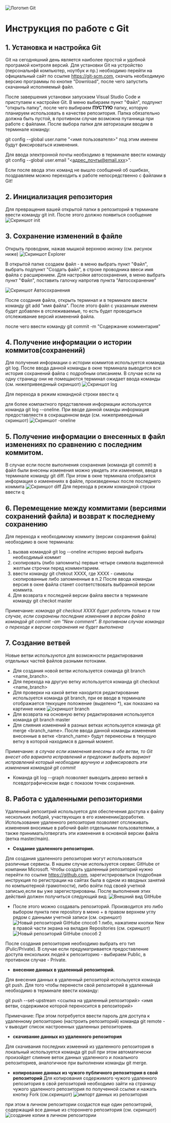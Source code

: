 ![Логотип Git](logo.jpg)
# Инструкция по работе с Git
## 1. Установка и настройка Git
Git на сегодняшний день является наиболее простой и удобной програмой контроля версий. Для установки Git на устройство (персональнфй компьютер, ноутбук и пр.) необходимо перейти на официальный сайт по ссылке <https://git-scm.com>, скачать необходимую версию программы по кнопке "Download", после чего запустить скачанный исполняемый файл. 

После завершения установки запускаем Visual Studio Code и приступаем к настройке Git. В меню выбираем пункт "Файл", подпункт "открыть папку", после чего выбираем **ПУСТУЮ** папку, которую планируем использовать в качестве репозитория. Папка обязательно должна быть пустой, в противном случае возможна путанница при работе с файлами. После выбора папки для авторизации вводим в терминале команду:

git config --global user.name "<имя пользователя>" под этим именем будут фиксироваться изменения.

Для ввода электронной почты необходимо в терминале ввести команду git config --global user.email "<адрес_почты@email.ххх>". 

Если после ввода этих команд не вышло сообщений об ошибках, поздравляем можно переходить к работе непосредственно с файлами в Git!
## 2. Инициализация репозитория
Для превращения вашей открытой папки в репозиторий в терминале ввести команду git init. После этого должно появиться сообщение ![Cкриншот init](init.jpg)
## 3. Сохранение изменений в файле
Открыть проводник, нажав мышкой верхнюю иконку (см. рисунок ниже) ![Скриншот Explorer](Explorer.jpg) 

В открытой папке создаем файл - в меню выбрать пункт "Файл", выбрать подпункт "Создать файл", в строке проводника ввеси имя файла с расширением. Для настройки автосохранения, в меню выбрать пункт "Файл", поставить галочку напротив пункта "Автосохранение" 

![Скриншот Автосохранения](autosave.jpg)

После создания файла, открыть терминал и в терминале ввести команду git add "имя файла". После этого файл с указанным именем будет добавлен в отслеживаемые, то есть будет проводиться отслеживание версий изменений файла. 

после чего ввести команду git commit -m "Содержание комментария"
## 4. Получение информации о истории коммитов(сохранений)
Для получения информации о истории коммитов используется команда git log. После ввода данной команды в окне терминала выводится вся история сохранений файла с подробным описанием. В случае если на одну страницу они не помещаются терминал ожидает ввода команды (см. нижепривееднный скриншот) 
![Скриншот log](log.jpg)

Для перехода в режим командной строки ввести q

для более компактного представления информации используется команда git log --oneline. При вводе данной оманды информация предоставляестя в сокращенном виде (см. нижепривееднный скриншот)
![Скриншот -oneline](log-oneline.jpg)
## 5. Получение информации о внесенных в файл изменениях по сравнению с последним коммитом.
В случае если после выполнения сохранения (команда git commit) в файл были внесены изменения можно увидеть эти изменения, введя в терминале команду git diff. При этом в окне терминала отобразится информация о изменениях  в файле, произведенных после последнего коммита
![Скриншот diff](diff.jpg) 
Для перехода в режим командной строки ввести q
## 6. Перемещение между коммитами (версиями сохранений файла) и возврат к последнему сохранению
Для перехода к необходимому коммиту (версии сохранения файла) необходимо в окне терминала:
1. вызвав командой git log --oneline историю версий выбрать необходимый коммит
2. скопировать (либо запомнить) первые четыре символа выделенной желтым строчки перед комментарием.
3. ввести команду git chekout XXXX, где ХХХХ - символы скопированные либо запомненные в п.2
После ввода команды версия в окне файла станет соответствовать выбранной версии коммита.
4. Для возврата к последней версии файла ввести в терминале команду git checkot master

Примечание: *команда git checkout XXXX будет работать только в том случае, если сохранены последние изменения в версии файла командой git commit -am "New comment". В противном случае команда о переходе к версии сохранения не будет выполнена*
## 7. Создание ветвей 
Новые ветви используются для возможности редактирования отдельных частей файлов разными потоками. 
* Для создания новой ветви используется соманда git branch <name_branch>.
* Для перехода на другую ветку используется команда git checkout <name_branch>
* Для проверки на какой ветке находится редактирование используется команда git branch, при ее вводе в терминале отображается теккущее положение (выделено *), как показано на картинке ниже
![скриншот branch](branch.jpg)
* Для возврата на основную ветку редактирования используется команда git branch master
* Для слияния изменений в разных ветках используется команда git merge <branch_name>. После ввода данной команды изменения внесенные в ветке <branch_name> будут перенесены в текущую ветку в которой находимся в данный момент. 

Примечание: *в случае если изменения внесены в обе ветви, то Git внесет оба варианта исправлений и предложит выбрать вариант исправлений который необходим вручную и зафиксировать эти изменения командой git commit*
* Команда git log --graph позволяет выводить дерево ветвей в псевдографическом виде с показом точек сохранения.
## 8. Работа с удаленными репозиториями
Удаленный репозитрий используется для обеспечения доступа к файлу нескольких любдей, участвующих в его изменении/доработке. Использование удаленного репозитория позволяет отслеживать изменения вносимые в рабочий файл отдельными пользователями, а также принимать/отвергать эти изменения в основной версии файла (ветка master/main).
* **Создание удаленного репозитория.**

Для создания удаленного репозитория могут использоваться различные сервисы. В нашем случае используется сервис GitHube от компании Microsoft. Чтобы создать удаленный репозиторий нужно перейти по ссылке <https://github.com>, зарегистрироваться (подробная инструкция по регистрации на сайтах была в одном из вводных занятий по компьютерной грамотности), либо войти под своей учетной записью,если вы уже зарегистрированы. После выполнения этих действий должен получиться следующий вид:
![Внешний вид GitHube](Githube_new_user.jpg)
* После этого можно создавать репозиторий. Производится это либо выбором пункта new repository в меню + в правом верхнем углу рядом с данными учетной записи (см. скриншот)
![Новый репозиторий GitHube способ 1](Githube_new_repo1.jpg)
либо, нажатием кнопки New в правой части экрана на вкладке Repositories (см. скриншот)  
![Новый репозиторий GitHube способ 2](Githube_new_repo2.jpg)

После создания репозитория необходимо выбрать его тип (Pulic/Private). В случае если предуматривается предоставление доступа енскольких людей к репозиторию - выбираем Public, в противном случае - Private.
* **внесение данных в удаленный репозиторий.**

Для внесения данных в удаленный репозиторй используется команда git push. Для того чтобы перенести свой репозиторий в удаленный необходимо в терминале ввести команду:

 git push --set-upstream <ссылка на удаленный репозиторий> <имя ветви, содержимое которой переносится в репозиторий>

Примечание: При этом потребуется ввести пароль для доступа к удаленному репозиторию (настроить репозиторий)
команда git remote -v выводит список настроенных удаленных репозиториев.
* **скачивание данных из удаленного репозитория**

Для скачивания последних измеений из удаленного репозитория в локальный используется команда git pull
при этом автоматически произойдет слияние веток данных  удаленного и локального репозиториев, аналогичное при выполнении команды git merge.
* **копирование данных из чужого публичного репозитория в свой репозиторий**
Для копирования содержимого чужого удаленного репозитория в свой репозиторий необходимо зайти на страницу чужого удаленного репозитория по полученной ссылке и нажать кнопку Fork (см.скриншот) 
![импорт данных из репозитория](Fork.jpg)

при этом в личном репозитории создастся еще один репозиторий, содержащий все данные из стороннего репозитория (см. скриншот)
![создание копии в личном репозитории](Repo_Fork.jpg)

